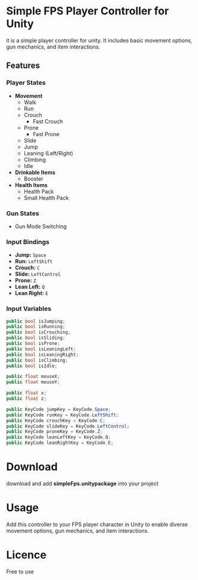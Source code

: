 # Simple FPS Player Controller for Unity
it is a simple player controller for unity. It includes basic movement options, gun mechanics, and item interactions.
## Features

### Player States
- **Movement**
  - Walk
  - Run
  - Crouch
    - Fast Crouch
  - Prone
    - Fast Prone
  - Slide
  - Jump
  - Leaning (Left/Right)
  - Climbing
  - Idle
- **Drinkable Items**
  - Booster
- **Health Items**
  - Health Pack
  - Small Health Pack

### Gun States
- Gun Mode Switching

### Input Bindings
- **Jump:** `Space`
- **Run:** `LeftShift`
- **Crouch:** `C`
- **Slide:** `LeftControl`
- **Prone:** `Z`
- **Lean Left:** `Q`
- **Lean Right:** `E`

### Input Variables
```csharp
public bool isJumping;
public bool isRunning;
public bool isCrouching;
public bool isSliding;
public bool isProne;
public bool isLeaningLeft;
public bool isLeaningRight;
public bool isClimbing;
public bool isIdle;

public float mouseX;
public float mouseY;

public float x;
public float z;

public KeyCode jumpKey = KeyCode.Space;
public KeyCode runKey = KeyCode.LeftShift;
public KeyCode crouchKey = KeyCode.C;
public KeyCode slideKey = KeyCode.LeftControl;
public KeyCode proneKey = KeyCode.Z;
public KeyCode leanLeftKey = KeyCode.Q;
public KeyCode leanRightKey = KeyCode.E;
```
# Download
download and add **simpleFps.unitypackage** into your project

# Usage
Add this controller to your FPS player character in Unity to enable diverse movement options,
gun mechanics, and item interactions.

# Licence
Free to use


